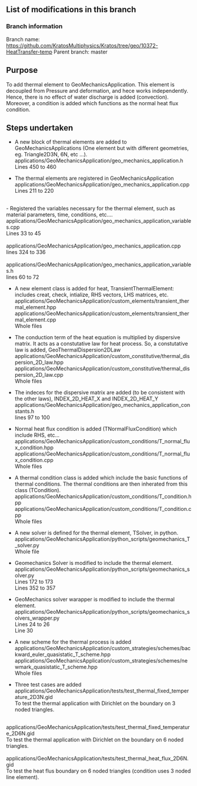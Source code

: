 ## List of modifications in this branch

### Branch information
Branch name: https://github.com/KratosMultiphysics/Kratos/tree/geo/10372-HeatTransfer-temp
Parent branch: master

## Purpose
To add thermal element to GeoMechanicsApplication. This element is decoupled from Pressure and deformation, and hece works independently. Hence, there is no effect of water discharge is added (convection).
Moreover, a condition is added which functions as the normal heat flux condition.

## Steps undertaken
- A new block of thermal elements are added to GeoMechanicsApplications (One element but with different geometries, eg. Triangle2D3N, 6N, etc ...). <br>
applications/GeoMechanicsApplication/geo_mechanics_application.h <br>
Lines 450 to 460

- The thermal elements are registered in GeoMechanicsApplication <br>
applications/GeoMechanicsApplication/geo_mechanics_application.cpp <br>
Lines 211 to 220 <br>
<br>
- Registered the variables necessary for the thermal element, such as material parameters, time, conditions, etc.... <br>
applications/GeoMechanicsApplication/geo_mechanics_application_variables.cpp <br>
Lines 33 to 45 <br>
<br>
applications/GeoMechanicsApplication/geo_mechanics_application.cpp <br>
lines 324 to 336 <br>
<br>
applications/GeoMechanicsApplication/geo_mechanics_application_variables.h <br>
lines 60 to 72

- A new element class is added for heat, TransientThermalElement: includes creat, check, intialize, RHS vectors, LHS matrices, etc.<br>
applications/GeoMechanicsApplication/custom_elements/transient_thermal_element.hpp <br>
applications/GeoMechanicsApplication/custom_elements/transient_thermal_element.cpp <br>
Whole files

- The conduction term of the heat equation is multiplied by dispersive matrix. It acts as a constutative law for heat process. So, a constutative law is added, GeoThermalDispersion2DLaw <br>
applications/GeoMechanicsApplication/custom_constitutive/thermal_dispersion_2D_law.hpp <br>
applications/GeoMechanicsApplication/custom_constitutive/thermal_dispersion_2D_law.cpp <br>
Whole files

- The indeces for the dispersive matrix are added (to be consistent with the other laws), INDEX_2D_HEAT_X and INDEX_2D_HEAT_Y <br>
applications/GeoMechanicsApplication/geo_mechanics_application_constants.h <br>
lines 97 to 100

- Normal heat flux condition is added (TNormalFluxCondition) which include RHS, etc... <br>
applications/GeoMechanicsApplication/custom_conditions/T_normal_flux_condition.hpp <br>
applications/GeoMechanicsApplication/custom_conditions/T_normal_flux_condition.cpp <br>
Whole files

- A thermal condition class is added which include the basic functions of thermal conditions. The thermal conditions are then inherated from this class (TCondition). <br>
applications/GeoMechanicsApplication/custom_conditions/T_condition.hpp <br>
applications/GeoMechanicsApplication/custom_conditions/T_condition.cpp <br>
Whole files

- A new solver is defined for the thermal element, TSolver, in python. <br>
applications/GeoMechanicsApplication/python_scripts/geomechanics_T_solver.py <br>
Whole file

- Geomechanics Solver is modified to include the thermal element. <br>
applications/GeoMechanicsApplication/python_scripts/geomechanics_solver.py <br>
Lines 172 to 173 <br>
Lines 352 to 357

- GeoMechanics solver warapper is modified to include the thermal element. <br>
applications/GeoMechanicsApplication/python_scripts/geomechanics_solvers_wrapper.py <br>
Lines 24 to 26 <br>
Line 30

- A new scheme for the thermal process is added <br>
applications/GeoMechanicsApplication/custom_strategies/schemes/backward_euler_quasistatic_T_scheme.hpp <br>
applications/GeoMechanicsApplication/custom_strategies/schemes/newmark_quasistatic_T_scheme.hpp <br>
Whole files

- Three test cases are added <br>
applications/GeoMechanicsApplication/tests/test_thermal_fixed_temperature_2D3N.gid <br>
To test the thermal application with Dirichlet on the boundary on 3 noded triangles. <br>
<br>
applications/GeoMechanicsApplication/tests/test_thermal_fixed_temperature_2D6N.gid <br>
To test the thermal application with Dirichlet on the boundary on 6 noded triangles. <br>
<br>
applications/GeoMechanicsApplication/tests/test_thermal_heat_flux_2D6N.gid <br>
To test the heat flus boundary on 6 noded triangles (condition uses 3 noded line element). 